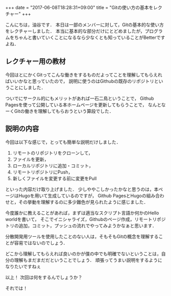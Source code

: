 +++
date = "2017-06-08T18:28:31+09:00"
title = "Gitの使い方の基本をレクチャー"
+++

こんにちは，油谷です．
本日は一部のメンバーに対して，Gitの基本的な使い方をレクチャーしました．
本当に基本的な部分だけにとどめましたが，プログラムをちゃんと書いていくことになるなら少なくとも知っていることがBetterですよね．

## レクチャー用の教材
今回はとにかくGitってこんな働きをするものだよってことを理解してもらえればいいかなと思っていたので，
説明に使うのはGithubの既存のリポジトリということにしました．

ついでにサークル的にもメリットがあれば一石二鳥ということで，
Github Pagesを使って公開している本ホームページを更新してもらうことで，
なんとなーくGitの働きを理解してもらおうという算段でした．

## 説明の内容
今回は以下な感じで，とっても簡単な説明だけしました．
1. リモートのリポジトリをクローンして，
2. ファイルを更新，
3. ローカルリポジトリに追加・コミット，
4. リモートリポジトリにPush，
5. 新しくファイルを変更する前に変更をPull

といった内容だけ取り上げました．
少しややこしかったかなと思うのは，本ページはHugoを用いて生成しているのですが，
Github PagesとHugoの組み合わせと，その挙動を理解するのに多少難色が見られたように感じました．

今度誰かに教えることがあれば，まずは適当なスクリプト言語か何かのHello worldを書いて，
そこでイニシャライズ，Githubのページ作成，リモートリポジトリの追加，コミット，プッシュの流れでやってみようかなぁと思います．

分散開発用ツールを使用したことのない人は，そもそもGitの概念を理解することが容易ではないのでしょう．

どこから理解してもらえれば良いのかが僕の中でも明確でないということは，自分の理解もまだまだだということでしょう．
頑張ってうまい説明をするようになりたいですねぇ

以上！
次回は何をするんでしょうか？

それでは！
